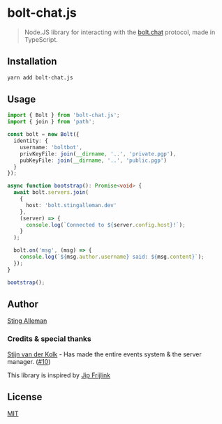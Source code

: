 # bolt-chat.js

> Node.JS library for interacting with the [bolt.chat](https://github.com/bolt-chat/bolt.chat) protocol, made in TypeScript.

## Installation

```bash
yarn add bolt-chat.js
```

## Usage

```typescript
import { Bolt } from 'bolt-chat.js';
import { join } from 'path';

const bolt = new Bolt({
  identity: {
    username: 'boltbot',
    privKeyFile: join(__dirname, '..', 'private.pgp'),
    pubKeyFile: join(__dirname, '..', 'public.pgp')
  }
});

async function bootstrap(): Promise<void> {
  await bolt.servers.join(
    {
      host: 'bolt.stingalleman.dev'
    },
    (server) => {
      console.log(`Connected to ${server.config.host}!`);
    }
  );

  bolt.on('msg', (msg) => {
    console.log(`${msg.author.username} said: ${msg.content}`);
  });
}

bootstrap();

```

## Author

[Sting Alleman](https://github.com/stingalleman)

### Credits & special thanks

[Stijn van der Kolk](https://github.com/stijnvdkolk/) - Has made the entire events system & the server manager. ([#10](https://github.com/stingalleman/bolt-chat.js/pull/10))

This library is inspired by [Jip Frijlink](https://github.com/jipFr)

## License

[MIT](https://github.com/stingalleman/bolt.js/blob/develop/LICENSE)
